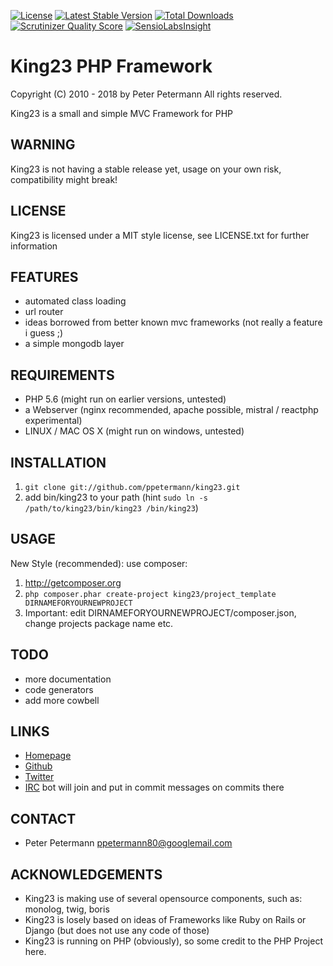 [![License](https://poser.pugx.org/king23/king23/license.png)](https://packagist.org/packages/king23/king23)
[![Latest Stable Version](https://poser.pugx.org/king23/king23/v/stable.png)](https://packagist.org/packages/king23/king23)
[![Total Downloads](https://poser.pugx.org/king23/king23/downloads.png)](https://packagist.org/packages/king23/king23)
[![Scrutinizer Quality Score](https://scrutinizer-ci.com/g/ppetermann/king23/badges/quality-score.png?s=46a1e1b22d075da22f7392cf39b88c89ab3e4b55)](https://scrutinizer-ci.com/g/ppetermann/king23/)
[![SensioLabsInsight](https://insight.sensiolabs.com/projects/1ecb1847-a15f-4c00-9e80-374a701bc000/mini.png)](https://insight.sensiolabs.com/projects/1ecb1847-a15f-4c00-9e80-374a701bc000)
# King23 PHP Framework

Copyright (C) 2010 - 2018 by Peter Petermann
All rights reserved.

King23 is a small and simple MVC Framework for PHP

## WARNING
King23 is not having a stable release yet, usage on your own risk,
compatibility might break!

## LICENSE
King23 is licensed under a MIT style license, see LICENSE.txt 
for further information

## FEATURES
- automated class loading
- url router
- ideas borrowed from better known mvc frameworks (not really a feature i guess ;)
- a simple mongodb layer 

## REQUIREMENTS
- PHP 5.6 (might run on earlier versions, untested)
- a Webserver (nginx recommended, apache possible, mistral / reactphp experimental)
- LINUX / MAC OS X (might run on windows, untested)

## INSTALLATION
1. `git clone git://github.com/ppetermann/king23.git`
2. add bin/king23 to your path (hint `sudo ln -s /path/to/king23/bin/king23 /bin/king23`)

## USAGE
New Style (recommended):
use composer:
1) http://getcomposer.org
2) `php composer.phar create-project king23/project_template DIRNAMEFORYOURNEWPROJECT`
3) Important: edit DIRNAMEFORYOURNEWPROJECT/composer.json, change projects package name etc.

## TODO
- more documentation
- code generators 
- add more cowbell

## LINKS
- [Homepage](http://king23.net)
- [Github](http://github.com/ppetermann/king23)
- [Twitter](http://twitter.com/ppetermann)
- [IRC](irc://irc.coldfront.net:6667/King23) bot will join and put in commit messages on commits there 

## CONTACT
- Peter Petermann <ppetermann80@googlemail.com> 

## ACKNOWLEDGEMENTS
- King23 is making use of several opensource components, such as: monolog, twig, boris
- King23 is losely based on ideas of Frameworks like Ruby on Rails or Django (but does not use any code of those)
- King23 is running on PHP (obviously), so some credit to the PHP Project here.
